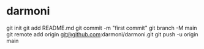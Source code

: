 # darmoni
git init
git add README.md
git commit -m "first commit"
git branch -M main
git remote add origin git@github.com:darmoni/darmoni.git
git push -u origin main
